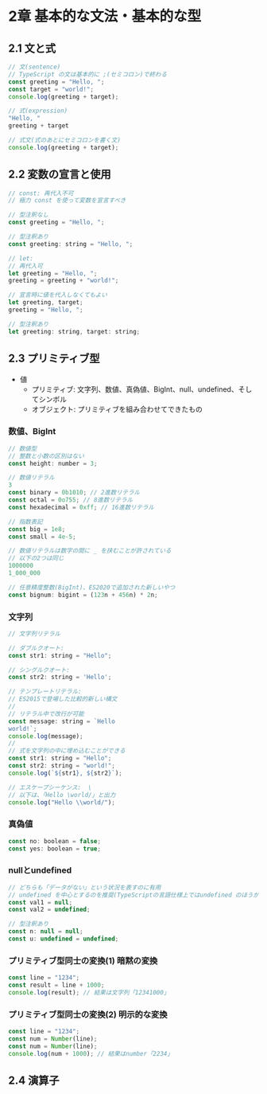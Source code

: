 # 2章 基本的な文法・基本的な型

## 2.1 文と式

```js
// 文(sentence)
// TypeScript の文は基本的に ;(セミコロン)で終わる
const greeting = "Hello, ";
const target = "world!";
console.log(greeting + target);

// 式(expression)
"Hello, "
greeting + target

// 式文(式のあとにセミコロンを書く文)
console.log(greeting + target);
```

## 2.2 変数の宣言と使用

```js
// const: 再代入不可
// 極力 const を使って変数を宣言すべき

// 型注釈なし 
const greeting = "Hello, ";

// 型注釈あり
const greeting: string = "Hello, ";
```

```js
// let: 
// 再代入可
let greeting = "Hello, "; 
greeting = greeting + "world!";

// 宣言時に値を代入しなくてもよい
let greeting, target;
greeting = "Hello, ";

// 型注釈あり
let greeting: string, target: string;
```

## 2.3 プリミティブ型
- 値
    - プリミティブ: 文字列、数値、真偽値、BigInt、null、undefined、そしてシンボル
    - オブジェクト: プリミティブを組み合わせてできたもの

### 数値、BigInt
```js
// 数値型
// 整数と小数の区別はない
const height: number = 3;

// 数値リテラル
3
const binary = 0b1010; // 2進数リテラル 
const octal = 0o755; // 8進数リテラル 
const hexadecimal = 0xff; // 16進数リテラル

// 指数表記
const big = 1e8;
const small = 4e-5;

// 数値リテラルは数字の間に _ を挟むことが許されている
// 以下の2つは同じ
1000000
1_000_000

// 任意精度整数(BigInt)、ES2020で追加された新しいやつ
const bignum: bigint = (123n + 456n) * 2n;
```

### 文字列
```js
// 文字列リテラル

// ダブルクオート:
const str1: string = "Hello"; 

// シングルクオート:
const str2: string = 'Hello'; 

// テンプレートリテラル:
// ES2015で登場した比較的新しい構文
// 
// リテラル中で改行が可能
const message: string = `Hello
world!`;
console.log(message);
// 
// 式を文字列の中に埋め込むことができる
const str1: string = "Hello";
const str2: string = "world!";
console.log(`${str1}, ${str2}`);
```

```js
// エスケープシーケンス:  \
// 以下は、「Hello \world/」と出力
console.log("Hello \\world/");
```

### 真偽値
```js
const no: boolean = false;
const yes: boolean = true;
```

### nullとundefined
```js
// どちらも「データがない」という状況を表すのに有用
// undefined を中心とするのを推奨(TypeScriptの言語仕様上ではundefined のほうがサポートが厚いため)
const val1 = null;
const val2 = undefined;

// 型注釈あり
const n: null = null;
const u: undefined = undefined;
```

### プリミティブ型同士の変換(1) 暗黙の変換
```js
const line = "1234";
const result = line + 1000;
console.log(result); // 結果は文字列「12341000」
```

### プリミティブ型同士の変換(2) 明示的な変換
```js
const line = "1234";
const num = Number(line);
const num = Number(line);
console.log(num + 1000); // 結果はnumber「2234」
```

## 2.4 演算子

